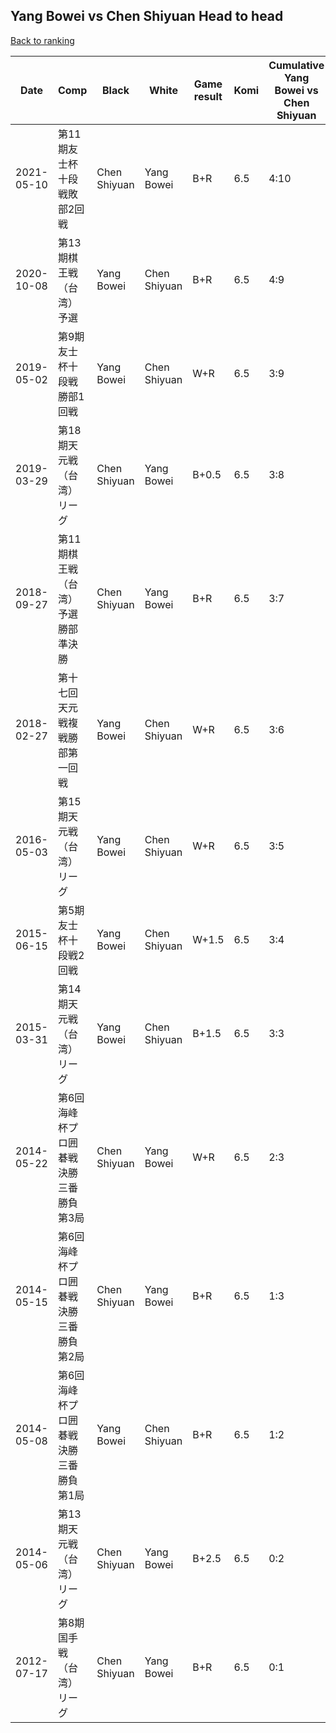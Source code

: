 ## Yang Bowei vs Chen Shiyuan Head to head

[Back to ranking](../../index.md)




| **Date** | **Comp** | **Black** | **White** | **Game result** | **Komi** | **Cumulative Yang Bowei vs Chen Shiyuan** | **Yang Bowei streak** | **Chen Shiyuan streak** | 
| --- | --- | --- | --- | --- | --- | --- | --- | --- |
| 2021-05-10 | 第11期友士杯十段戦敗部2回戦 | Chen Shiyuan | Yang Bowei | B+R | 6.5 | 4:10 | 0 | 1 | 
| 2020-10-08 | 第13期棋王戦（台湾）予選 | Yang Bowei | Chen Shiyuan | B+R | 6.5 | 4:9 | 1 | 0 | 
| 2019-05-02 | 第9期友士杯十段戦勝部1回戦 | Yang Bowei | Chen Shiyuan | W+R | 6.5 | 3:9 | 0 | 6 | 
| 2019-03-29 | 第18期天元戦（台湾）リーグ | Chen Shiyuan | Yang Bowei | B+0.5 | 6.5 | 3:8 | 0 | 5 | 
| 2018-09-27 | 第11期棋王戦（台湾）予選勝部準決勝 | Chen Shiyuan | Yang Bowei | B+R | 6.5 | 3:7 | 0 | 4 | 
| 2018-02-27 | 第十七回天元戦複戦勝部第一回戦 | Yang Bowei | Chen Shiyuan | W+R | 6.5 | 3:6 | 0 | 3 | 
| 2016-05-03 | 第15期天元戦（台湾）リーグ | Yang Bowei | Chen Shiyuan | W+R | 6.5 | 3:5 | 0 | 2 | 
| 2015-06-15 | 第5期友士杯十段戦2回戦 | Yang Bowei | Chen Shiyuan | W+1.5 | 6.5 | 3:4 | 0 | 1 | 
| 2015-03-31 | 第14期天元戦（台湾）リーグ | Yang Bowei | Chen Shiyuan | B+1.5 | 6.5 | 3:3 | 2 | 0 | 
| 2014-05-22 | 第6回海峰杯プロ囲碁戦決勝三番勝負第3局 | Chen Shiyuan | Yang Bowei | W+R | 6.5 | 2:3 | 1 | 0 | 
| 2014-05-15 | 第6回海峰杯プロ囲碁戦決勝三番勝負第2局 | Chen Shiyuan | Yang Bowei | B+R | 6.5 | 1:3 | 0 | 1 | 
| 2014-05-08 | 第6回海峰杯プロ囲碁戦決勝三番勝負第1局 | Yang Bowei | Chen Shiyuan | B+R | 6.5 | 1:2 | 1 | 0 | 
| 2014-05-06 | 第13期天元戦（台湾）リーグ | Chen Shiyuan | Yang Bowei | B+2.5 | 6.5 | 0:2 | 0 | 2 | 
| 2012-07-17 | 第8期国手戦（台湾）リーグ | Chen Shiyuan | Yang Bowei | B+R | 6.5 | 0:1 | 0 | 1 |




